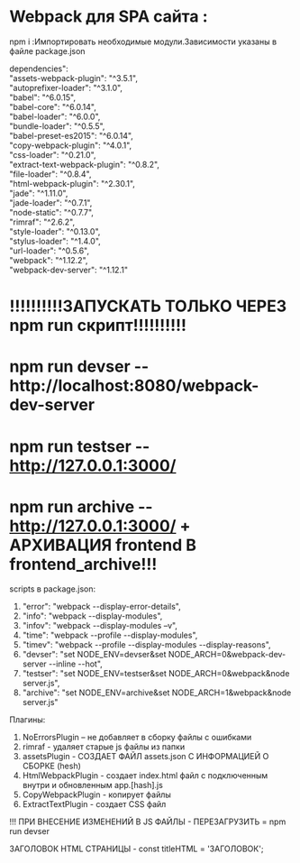 # Webpack для SPA сайта :<br />
npm i :Импортировать необходимые модули.Зависимости указаны в файле package.json

dependencies":<br />
    "assets-webpack-plugin": "^3.5.1",<br />
    "autoprefixer-loader": "^3.1.0",<br />
    "babel": "^6.0.15",<br />
    "babel-core": "^6.0.14",<br />
    "babel-loader": "^6.0.0",<br />
    "bundle-loader": "^0.5.5",<br />
    "babel-preset-es2015": "^6.0.14",<br />
    "copy-webpack-plugin": "^4.0.1",<br />
    "css-loader": "^0.21.0",<br />
    "extract-text-webpack-plugin": "^0.8.2",<br />
    "file-loader": "^0.8.4",<br />
    "html-webpack-plugin": "^2.30.1",<br />
    "jade": "^1.11.0",<br />
    "jade-loader": "^0.7.1",<br />
    "node-static": "^0.7.7",<br />
    "rimraf": "^2.6.2",<br />
    "style-loader": "^0.13.0",<br />
    "stylus-loader": "^1.4.0",<br />
    "url-loader": "^0.5.6",<br />
    "webpack": "^1.12.2",<br />
    "webpack-dev-server": "^1.12.1"

# !!!!!!!!!!ЗАПУСКАТЬ ТОЛЬКО ЧЕРЕЗ npm run скрипт!!!!!!!!!!

# npm run devser       -- http://localhost:8080/webpack-dev-server
# npm run testser      -- http://127.0.0.1:3000/
# npm run archive         -- http://127.0.0.1:3000/ + АРХИВАЦИЯ frontend В frontend_archive!!!

scripts в package.json:<br />
1. "error": "webpack --display-error-details",
2. "info": "webpack --display-modules",
3. "infov": "webpack --display-modules –v",
4. "time": "webpack --profile --display-modules",
5. "timev": "webpack --profile --display-modules --display-reasons",
6. "devser": "set NODE_ENV=devser&set NODE_ARCH=0&webpack-dev-server --inline --hot",
7. "testser": "set NODE_ENV=testser&set NODE_ARCH=0&webpack&node server.js",
8. "archive": "set NODE_ENV=archive&set NODE_ARCH=1&webpack&node server.js"

Плагины:
1. NoErrorsPlugin – не добавляет в сборку файлы с ошибками
2. rimraf - удаляет старые js файлы из папки
3. assetsPlugin - СОЗДАЕТ ФАЙЛ assets.json С ИНФОРМАЦИЕЙ О СБОРКЕ (hesh)
4. HtmlWebpackPlugin - создает index.html файл с подключенным внутри и обновленным app.[hash].js
5. CopyWebpackPlugin - копирует файлы
6. ExtractTextPlugin - создает CSS файл

!!! ПРИ ВНЕСЕНИЕ ИЗМЕНЕНИЙ В JS ФАЙЛЫ - ПЕРЕЗАГРУЗИТЬ = npm run devser

ЗАГОЛОВОК HTML СТРАНИЦЫ - const titleHTML = 'ЗАГОЛОВОК';